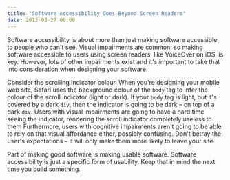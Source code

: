 ```yaml
---
title: "Software Accessibility Goes Beyond Screen Readers"
date: 2013-03-27 00:00
---
```


<p>Software accessibility is about more than just making software accessible to people who can't see. Visual impairments are common, so making software accessible to users using screen readers, like VoiceOver on iOS, is key. However, lots of other impairments exist and it's important to take that into consideration when designing your software. </p>

<p>Consider the scrolling indicator colour. When you're designing your mobile web site, Safari uses the background colour of the <code>body</code> tag to infer the colour of the scroll indicator (light or dark). If your <code>body</code> tag is light, but it's covered by a dark <code>div</code>, then the indicator is going to be dark – on top of a dark <code>div</code>.  Users with visual impairments are going to have a hard time seeing the indicator, rendering the scroll indicator completely useless to them Furthermore, users with cognitive impairments aren't going to be able to rely on that visual affordance either, possibly confusing. Don't betray the user's expectations – it will only make them more likely to leave your site. </p>

<p>Part of making good software is making usable software. Software accessibility is just a specific form of usability. Keep that in mind the next time you build something. </p>

<!-- more -->

